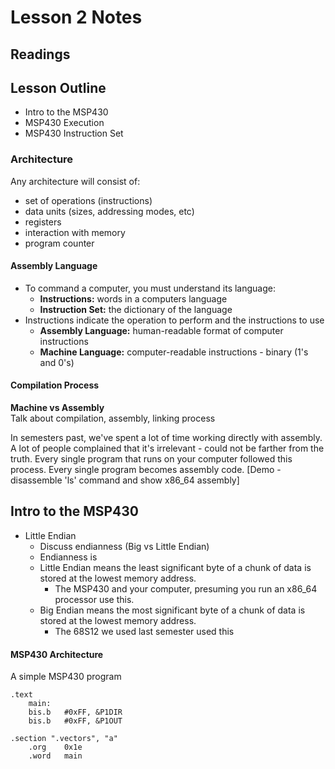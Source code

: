 # Lesson 2 Notes

## Readings

## Lesson Outline
- Intro to the MSP430
- MSP430 Execution
- MSP430 Instruction Set

### Architecture
Any architecture will consist of:
- set of operations (instructions)
- data units (sizes, addressing modes, etc)
- registers
- interaction with memory
- program counter

#### Assembly Language
- To command a computer, you must understand its language:
    - **Instructions:** words in a computers language
    - **Instruction Set:** the dictionary of the language
- Instructions indicate the operation to perform and the instructions to use
    - **Assembly Language:** human-readable format of computer instructions
    - **Machine Language:** computer-readable instructions - binary (1's and 0's)

#### Compilation Process

**Machine vs Assembly**  
Talk about compilation, assembly, linking process

In semesters past, we've spent a lot of time working directly with assembly.  A lot of people complained that it's irrelevant - could not be farther from the truth.  Every single program that runs on your computer followed this process.  Every single program becomes assembly code.
[Demo - disassemble 'ls' command and show x86_64 assembly]

## Intro to the MSP430

- Little Endian
    - Discuss endianness (Big vs Little Endian)
    - Endianness is 
    - Little Endian means the least significant byte of a chunk of data is stored at the lowest memory address.
        - The MSP430 and your computer, presuming you run an x86_64 processor use this.
    - Big Endian means the most significant byte of a chunk of data is stored at the lowest memory address.
        - The 68S12 we used last semester used this

#### MSP430 Architecture
A simple MSP430 program
```
.text
    main:
    bis.b   #0xFF, &P1DIR
    bis.b   #0xFF, &P1OUT

.section ".vectors", "a"
    .org    0x1e
    .word   main
```
